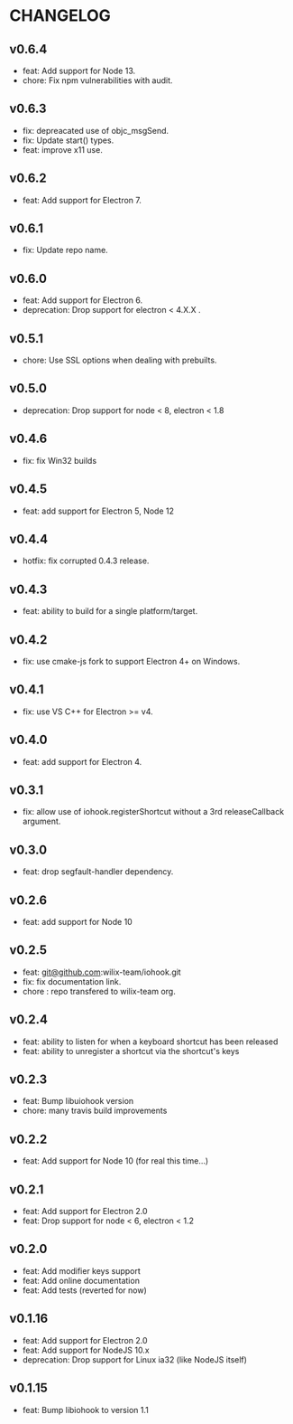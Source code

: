 # CHANGELOG

## v0.6.4

- feat: Add support for Node 13.
- chore: Fix npm vulnerabilities with audit.

## v0.6.3

- fix: depreacated use of objc_msgSend.
- fix: Update start() types.
- feat: improve x11 use.

## v0.6.2

- feat: Add support for Electron 7.

## v0.6.1

- fix: Update repo name.

## v0.6.0

- feat: Add support for Electron 6.
- deprecation: Drop support for electron < 4.X.X .

## v0.5.1

- chore: Use SSL options when dealing with prebuilts.

## v0.5.0

- deprecation: Drop support for node < 8, electron < 1.8

## v0.4.6

- fix: fix Win32 builds

## v0.4.5

- feat: add support for Electron 5, Node 12

## v0.4.4

- hotfix: fix corrupted 0.4.3 release.

## v0.4.3

- feat: ability to build for a single platform/target.

## v0.4.2

- fix: use cmake-js fork to support Electron 4+ on Windows.

## v0.4.1

- fix: use VS C++ for Electron >= v4.

## v0.4.0

- feat: add support for Electron 4.

## v0.3.1

- fix: allow use of iohook.registerShortcut without a 3rd releaseCallback argument.

## v0.3.0

- feat: drop segfault-handler dependency.

## v0.2.6

- feat: add support for Node 10

## v0.2.5

- feat: git@github.com:wilix-team/iohook.git
- fix: fix documentation link.
- chore : repo transfered to wilix-team org.

## v0.2.4

- feat: ability to listen for when a keyboard shortcut has been released
- feat: ability to unregister a shortcut via the shortcut's keys

## v0.2.3

- feat: Bump libuiohook version
- chore: many travis build improvements

## v0.2.2

- feat: Add support for Node 10 (for real this time...)

## v0.2.1

- feat: Add support for Electron 2.0
- feat: Drop support for node < 6, electron < 1.2

## v0.2.0

- feat: Add modifier keys support
- feat: Add online documentation
- feat: Add tests (reverted for now)

## v0.1.16

- feat: Add support for Electron 2.0
- feat: Add support for NodeJS 10.x
- deprecation: Drop support for Linux ia32 (like NodeJS itself)

## v0.1.15

- feat: Bump libiohook to version 1.1
